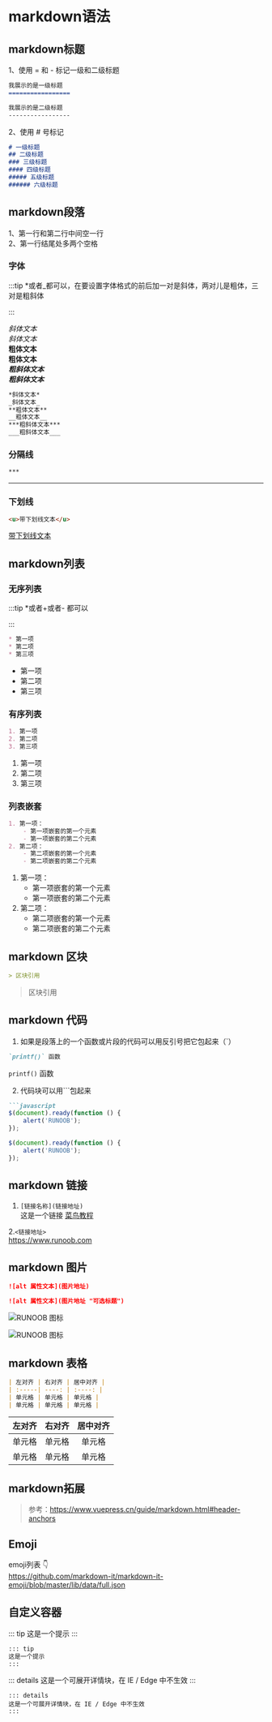 # markdown语法

## markdown标题
1、使用 = 和 - 标记一级和二级标题
```md
我展示的是一级标题
=================

我展示的是二级标题
-----------------
```

2、使用 # 号标记

```md
# 一级标题
## 二级标题
### 三级标题
#### 四级标题
##### 五级标题
###### 六级标题
```

## markdown段落

1、第一行和第二行中间空一行  
2、第一行结尾处多两个空格

### 字体

:::tip *或者_都可以，在要设置字体格式的前后加一对是斜体，两对儿是粗体，三对是粗斜体  

:::

*斜体文本*  
_斜体文本_  
**粗体文本**  
__粗体文本__  
***粗斜体文本***  
___粗斜体文本___  

```md
*斜体文本*  
_斜体文本_  
**粗体文本**  
__粗体文本__  
***粗斜体文本***  
___粗斜体文本___  
```

### 分隔线

```md
***
```

***

### 下划线

```md
<u>带下划线文本</u>
```

<u>带下划线文本</u>


## markdown列表

### 无序列表

:::tip *或者+或者- 都可以  

:::

```md
* 第一项
* 第二项
* 第三项
```

* 第一项
* 第二项
* 第三项

### 有序列表

```md
1. 第一项
2. 第二项
3. 第三项
```

1. 第一项
2. 第二项
3. 第三项

### 列表嵌套

```md
1. 第一项：
    - 第一项嵌套的第一个元素
    - 第一项嵌套的第二个元素
2. 第二项：
    - 第二项嵌套的第一个元素
    - 第二项嵌套的第二个元素
```

1. 第一项：
    - 第一项嵌套的第一个元素
    - 第一项嵌套的第二个元素
2. 第二项：
    - 第二项嵌套的第一个元素
    - 第二项嵌套的第二个元素


## markdown 区块

```md
> 区块引用
```

> 区块引用

## markdown 代码

1. 如果是段落上的一个函数或片段的代码可以用反引号把它包起来（`）  
```md
`printf()` 函数
```

`printf()` 函数

2. 代码块可以用```包起来  

```md
```javascript
$(document).ready(function () {
    alert('RUNOOB');
});
```

```javascript
$(document).ready(function () {
    alert('RUNOOB');
});
```

## markdown 链接
1. `[链接名称](链接地址)  `  
这是一个链接 [菜鸟教程](https://www.runoob.com)  

2.`<链接地址>`  
<https://www.runoob.com>

## markdown 图片
```md
![alt 属性文本](图片地址)

![alt 属性文本](图片地址 "可选标题")
```

![RUNOOB 图标](http://static.runoob.com/images/runoob-logo.png)

![RUNOOB 图标](http://static.runoob.com/images/runoob-logo.png "RUNOOB")

## markdown 表格
```md
| 左对齐 | 右对齐 | 居中对齐 |
| :-----| ----: | :----: |
| 单元格 | 单元格 | 单元格 |
| 单元格 | 单元格 | 单元格 |
```

| 左对齐 | 右对齐 | 居中对齐 |
| :-----| ----: | :----: |
| 单元格 | 单元格 | 单元格 |
| 单元格 | 单元格 | 单元格 |

## markdown拓展
>参考：<https://www.vuepress.cn/guide/markdown.html#header-anchors>

## Emoji
emoji列表 :point_down:  
<https://github.com/markdown-it/markdown-it-emoji/blob/master/lib/data/full.json>

## 自定义容器
::: tip
这是一个提示
:::

```md
::: tip
这是一个提示
:::
```

::: details
这是一个可展开详情块，在 IE / Edge 中不生效
:::

```
::: details
这是一个可展开详情块，在 IE / Edge 中不生效
:::
```
